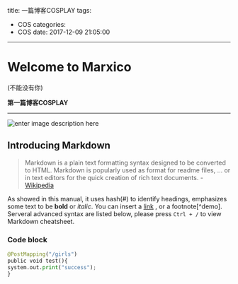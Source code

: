 title: 一篇博客COSPLAY
tags:
  - COS
categories:
  - COS
date: 2017-12-09 21:05:00
---
# Welcome to Marxico

(不能没有你)

**第一篇博客COSPLAY**

----------
![enter image description here](https://timgsa.baidu.com/timg?image&quality=80&size=b9999_10000&sec=1512832951294&di=77f4bbf40d6147b872259f2b8273b04e&imgtype=0&src=http://img4.xiazaizhijia.com/walls/20160526/mid_9f0267e20f378c1.jpg)
<!-- more -->
## Introducing Markdown

> Markdown is a plain text formatting syntax designed to be converted to HTML. Markdown is popularly used as format for readme files, ... or in text editors for the quick creation of rich text documents.  - [Wikipedia](http://en.wikipedia.org/wiki/Markdown)

As showed in this manual, it uses hash(#) to identify headings, emphasizes some text to be **bold** or *italic*. You can insert a [link](http://www.example.com) , or a footnote[^demo]. Serveral advanced syntax are listed below, please press `Ctrl + /` to view Markdown cheatsheet.

### Code block
``` python
@PostMapping("/girls")
public void test(){
system.out.print("success");
}
```